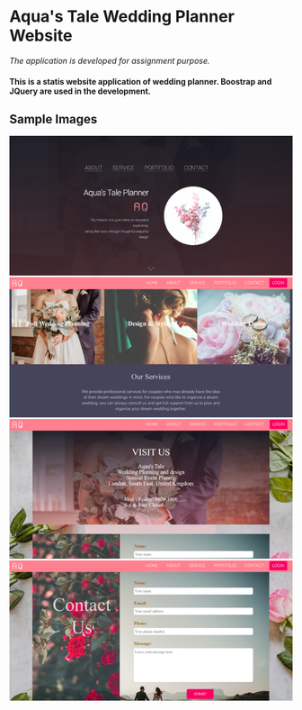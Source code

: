 # Aqua's Tale Wedding Planner Website
*The application is developed for assignment purpose.*

#### This is a statis website application of wedding planner. Boostrap and JQuery are used in the development. ####

## Sample Images ##
![Sample-app-image](https://github.com/lx-see/aquastale-wedding-planner/blob/main/img/01.png)
![Sample-app-image](https://github.com/lx-see/aquastale-wedding-planner/blob/main/img/02.png)
![Sample-app-image](https://github.com/lx-see/aquastale-wedding-planner/blob/main/img/03.png)
![Sample-app-image](https://github.com/lx-see/aquastale-wedding-planner/blob/main/img/04.png)
